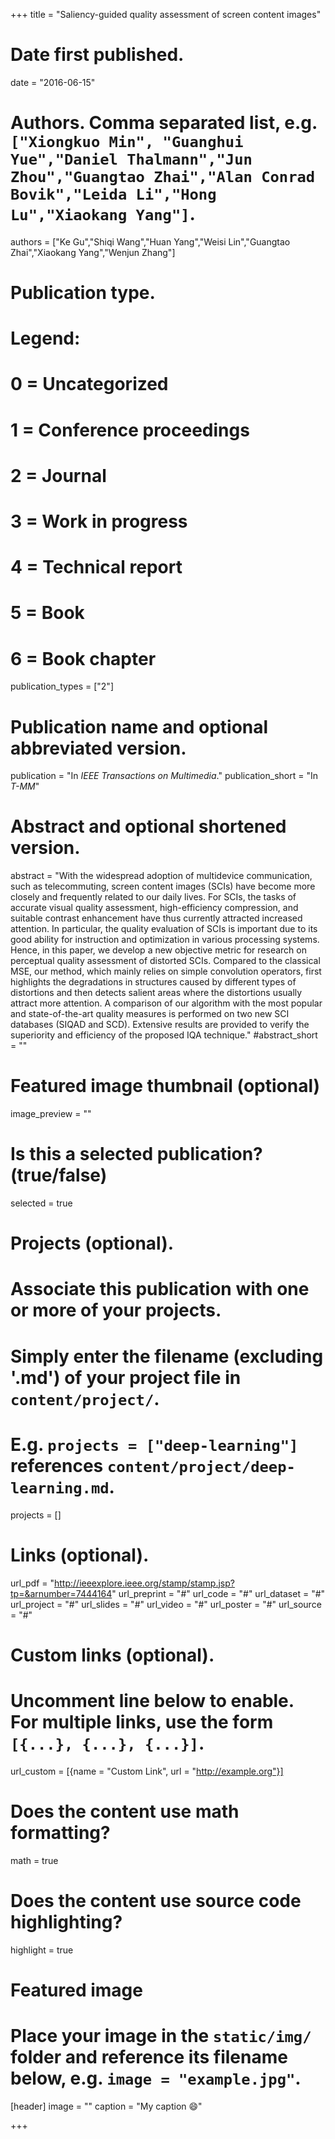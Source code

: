 +++
title = "Saliency-guided quality assessment of screen content images"

# Date first published.
date = "2016-06-15"

# Authors. Comma separated list, e.g. `["Xiongkuo Min", "Guanghui Yue","Daniel Thalmann","Jun Zhou","Guangtao Zhai","Alan Conrad Bovik","Leida Li","Hong Lu","Xiaokang Yang"]`.
authors = ["Ke Gu","Shiqi Wang","Huan Yang","Weisi Lin","Guangtao Zhai","Xiaokang Yang","Wenjun Zhang"]
# Publication type.
# Legend:
# 0 = Uncategorized
# 1 = Conference proceedings
# 2 = Journal
# 3 = Work in progress
# 4 = Technical report
# 5 = Book
# 6 = Book chapter
publication_types = ["2"]

# Publication name and optional abbreviated version.
publication = "In *IEEE Transactions on Multimedia*."
publication_short = "In *T-MM*"

# Abstract and optional shortened version.
abstract = "With the widespread adoption of multidevice communication, such as telecommuting, screen content images (SCIs) have become more closely and frequently related to our daily lives. For SCIs, the tasks of accurate visual quality assessment, high-efficiency compression, and suitable contrast enhancement have thus currently attracted increased attention. In particular, the quality evaluation of SCIs is important due to its good ability for instruction and optimization in various processing systems. Hence, in this paper, we develop a new objective metric for research on perceptual quality assessment of distorted SCIs. Compared to the classical MSE, our method, which mainly relies on simple convolution operators, first highlights the degradations in structures caused by different types of distortions and then detects salient areas where the distortions usually attract more attention. A comparison of our algorithm with the most popular and state-of-the-art quality measures is performed on two new SCI databases (SIQAD and SCD). Extensive results are provided to verify the superiority and efficiency of the proposed IQA technique."
#abstract_short = ""

# Featured image thumbnail (optional)
image_preview = ""

# Is this a selected publication? (true/false)
selected = true

# Projects (optional).
#   Associate this publication with one or more of your projects.
#   Simply enter the filename (excluding '.md') of your project file in `content/project/`.
#   E.g. `projects = ["deep-learning"]` references `content/project/deep-learning.md`.
projects = []

# Links (optional).
url_pdf = "http://ieeexplore.ieee.org/stamp/stamp.jsp?tp=&arnumber=7444164"
url_preprint = "#"
url_code = "#"
url_dataset = "#"
url_project = "#"
url_slides = "#"
url_video = "#"
url_poster = "#"
url_source = "#"

# Custom links (optional).
#   Uncomment line below to enable. For multiple links, use the form `[{...}, {...}, {...}]`.
 url_custom = [{name = "Custom Link", url = "http://example.org"}]

# Does the content use math formatting?
math = true

# Does the content use source code highlighting?
highlight = true

# Featured image
# Place your image in the `static/img/` folder and reference its filename below, e.g. `image = "example.jpg"`.
[header]
image = ""
caption = "My caption 😄"

+++
